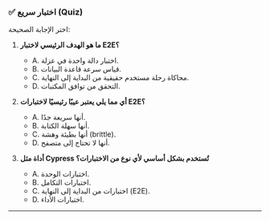 ### ✅ اختبار سريع (Quiz)
اختر الإجابة الصحيحة:

1.  **ما هو الهدف الرئيسي لاختبار E2E؟**
    * A. اختبار دالة واحدة في عزلة.
    * B. قياس سرعة قاعدة البيانات.
    * C. محاكاة رحلة مستخدم حقيقية من البداية إلى النهاية.
    * D. التحقق من توافق المكتبات.

2.  **أي مما يلي يعتبر عيبًا رئيسيًا لاختبارات E2E؟**
    * A. أنها سريعة جدًا.
    * B. أنها سهلة الكتابة.
    * C. أنها بطيئة وهشة (brittle).
    * D. أنها لا تحتاج إلى متصفح.

3.  **أداة مثل Cypress تُستخدم بشكل أساسي لأي نوع من الاختبارات؟**
    * A. اختبارات الوحدة.
    * B. اختبارات التكامل.
    * C. اختبارات من البداية إلى النهاية (E2E).
    * D. اختبارات الأداء.

---